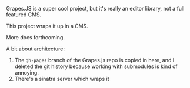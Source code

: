 Grapes.JS is a super cool project, but it's really an editor library, not a full featured CMS.

This project wraps it up in a CMS.

More docs forthcoming.

A bit about architecture:

1. The `gh-pages` branch of the Grapes.js repo is copied in here, and I deleted the git history
because working with submodules is kind of annoying.
2. There's a sinatra server which wraps it

